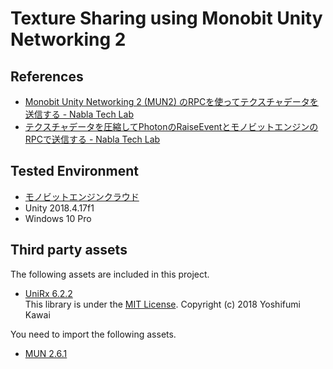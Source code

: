 # Texture Sharing using Monobit Unity Networking 2

## References
- [Monobit Unity Networking 2 (MUN2) のRPCを使ってテクスチャデータを送信する - Nabla Tech Lab](https://nabla-tech-lab.hatenablog.com/entry/2019/05/15/183000)
- [テクスチャデータを圧縮してPhotonのRaiseEventとモノビットエンジンのRPCで送信する - Nabla Tech Lab](https://nabla-tech-lab.hatenablog.com/entry/texture-sharing-lossless-compression)

## Tested Environment
- [モノビットエンジンクラウド](https://web.cloud.monobitengine.com/usage)
- Unity 2018.4.17f1
- Windows 10 Pro

## Third party assets
The following assets are included in this project.

- [UniRx 6.2.2](https://github.com/neuecc/UniRx/releases/tag/6.2.2)  
  This library is under the [MIT License](https://github.com/neuecc/UniRx/blob/master/LICENSE). Copyright (c) 2018 Yoshifumi Kawai

You need to import the following assets.

- [MUN 2.6.1](http://www.monobitengine.com/mun/)
